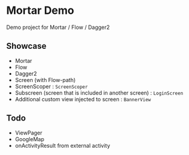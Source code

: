 # Mortar Demo

Demo project for Mortar / Flow / Dagger2


## Showcase

- Mortar
- Flow
- Dagger2
- Screen (with Flow-path)
- ScreenScoper : `ScreenScoper`
- Subscreen (screen that is included in another screen) : `LoginScreen`
- Additional custom view injected to screen : `BannerView`


## Todo

- ViewPager
- GoogleMap
- onActivityResult from external activity